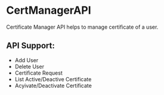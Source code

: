 # CertManagerAPI
Certificate Manager API helps to manage certificate of a user.

## API Support:
- Add User
- Delete User
- Certificate Request
- List Active/Deactive Certificate
- Acyivate/Deactivate Certificate
